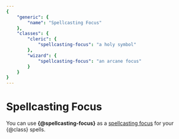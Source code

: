 ```yaml
---
{
	"generic": {
		"name": "Spellcasting Focus"
	},
	"classes": {
		"cleric": {
			"spellcasting-focus": "a holy symbol"
		},
		"wizard": {
			"spellcasting-focus": "an arcane focus"
		}
	}
}
---
```

# Spellcasting Focus
You can use **{@spellcasting-focus}** as a [spellcasting focus] for your {@class} spells.

[spellcasting focus]: #
